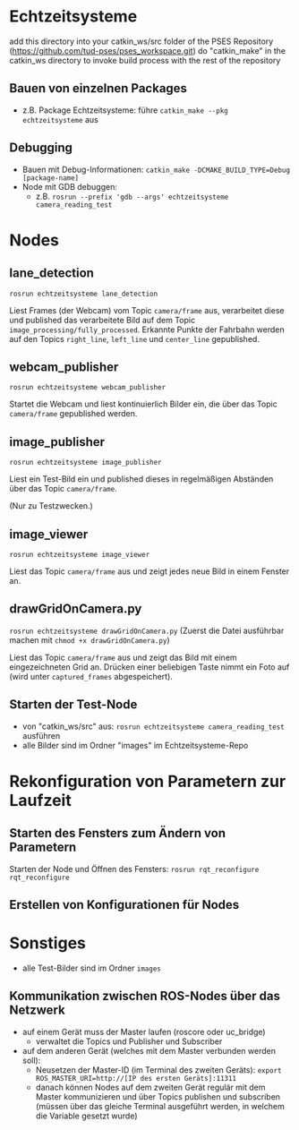 # Echtzeitsysteme

add this directory into your catkin_ws/src folder of the PSES Repository (https://github.com/tud-pses/pses_workspace.git)
do "catkin_make" in the catkin_ws directory to invoke build process with the rest of the repository

## Bauen von einzelnen Packages

* z.B. Package Echtzeitsysteme: führe `catkin_make --pkg echtzeitsysteme` aus

## Debugging

* Bauen mit Debug-Informationen: `catkin_make -DCMAKE_BUILD_TYPE=Debug [package-name]`
* Node mit GDB debuggen:
    * z.B. `rosrun --prefix 'gdb --args' echtzeitsysteme camera_reading_test`

# Nodes

## lane_detection
`rosrun echtzeitsysteme lane_detection`

Liest Frames (der Webcam) vom Topic `camera/frame` aus, verarbeitet diese und published das verarbeitete Bild auf
dem Topic `image_processing/fully_processed`. Erkannte Punkte der Fahrbahn werden auf den
Topics `right_line`, `left_line` und `center_line` gepublished.

## webcam_publisher
`rosrun echtzeitsysteme webcam_publisher`

Startet die Webcam und liest kontinuierlich Bilder ein, die über das Topic `camera/frame`
gepublished werden.

## image_publisher
`rosrun echtzeitsysteme image_publisher`

Liest ein Test-Bild ein und published dieses in regelmäßigen Abständen über das Topic `camera/frame`.

(Nur zu Testzwecken.)

## image_viewer
`rosrun echtzeitsysteme image_viewer`

Liest das Topic `camera/frame` aus und zeigt jedes neue Bild in einem Fenster an.

## drawGridOnCamera.py
`rosrun echtzeitsysteme drawGridOnCamera.py`
(Zuerst die Datei ausführbar machen mit `chmod +x drawGridOnCamera.py`)

Liest das Topic `camera/frame` aus und zeigt das Bild mit einem eingezeichneten Grid an.
Drücken einer beliebigen Taste nimmt ein Foto auf (wird unter `captured_frames` abgespeichert).


## Starten der Test-Node

* von "catkin_ws/src" aus: `rosrun echtzeitsysteme camera_reading_test` ausführen
* alle Bilder sind im Ordner "images" im Echtzeitsysteme-Repo

# Rekonfiguration von Parametern zur Laufzeit 

## Starten des Fensters zum Ändern von Parametern

Starten der Node und Öffnen des Fensters: `rosrun rqt_reconfigure rqt_reconfigure`

## Erstellen von Konfigurationen für Nodes
# Sonstiges

* alle Test-Bilder sind im Ordner `images`

## Kommunikation zwischen ROS-Nodes über das Netzwerk

* auf einem Gerät muss der Master laufen (roscore oder uc_bridge)
    * verwaltet die Topics und Publisher und Subscriber
* auf dem anderen Gerät (welches mit dem Master verbunden werden soll):
    * Neusetzen der Master-ID (im Terminal des zweiten Geräts): `export ROS_MASTER_URI=http://[IP des ersten Geräts]:11311`
    * danach können Nodes auf dem zweiten Gerät regulär mit dem Master kommunizieren
    und über Topics publishen und subscriben (müssen über das gleiche Terminal ausgeführt
    werden, in welchem die Variable gesetzt wurde)